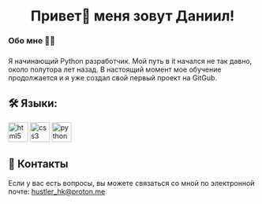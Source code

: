 <h1 align="center">Привет👋 меня зовут Даниил!</h1>


<h3 align="left">Обо мне 👩‍💻  </h3>

###

<p align="left">Я начинающий Python разработчик. Мой путь в it начался не так давно, около полутора лет назад. В настоящий момент мое обучение продолжается и я уже создал свой первый проект на GitGub. 

<h2 align="left">🛠 Языки:</h2>

<img src="https://cdn.jsdelivr.net/gh/devicons/devicon/icons/html5/html5-original.svg" height="40" alt="html5 logo"  />
<img src="https://cdn.jsdelivr.net/gh/devicons/devicon/icons/css3/css3-original.svg" height="40" alt="css3 logo"  />
<img src="https://skillicons.dev/icons?i=py" height="40" alt="python logo"  />


## 🔭 Контакты

Если у вас есть вопросы, вы можете связаться со мной по электронной почте: hustler_hk@proton.me
